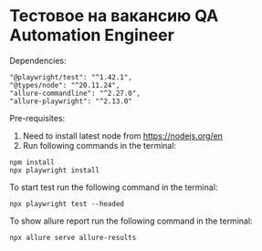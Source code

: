 # Тестовое на вакансию QA Automation Engineer

Dependencies:

```
"@playwright/test": "^1.42.1",
"@types/node": "^20.11.24",
"allure-commandline": "^2.27.0",
"allure-playwright": "^2.13.0"
```

Pre-requisites:

1. Need to install latest node from https://nodejs.org/en
2. Run following commands in the terminal:

```
npm install
npx playwright install
```

To start test run the following command in the terminal:

```
npx playwright test --headed
```

To show allure report run the following command in the terminal:

```
npx allure serve allure-results
```
